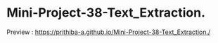 # Mini-Project-38-Text_Extraction.

Preview : https://prithiba-a.github.io/Mini-Project-38-Text_Extraction./
